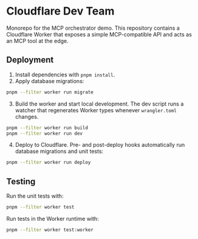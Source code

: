 # Cloudflare Dev Team

Monorepo for the MCP orchestrator demo. This repository contains a Cloudflare Worker
that exposes a simple MCP-compatible API and acts as an MCP tool at the edge.

## Deployment

1. Install dependencies with `pnpm install`.
2. Apply database migrations:

```bash
pnpm --filter worker run migrate
```

3. Build the worker and start local development. The dev script runs a
   watcher that regenerates Worker types whenever `wrangler.toml` changes.

```bash
pnpm --filter worker run build
pnpm --filter worker run dev
```

4. Deploy to Cloudflare. Pre- and post-deploy hooks automatically run
   database migrations and unit tests:

```bash
pnpm --filter worker run deploy
```

## Testing

Run the unit tests with:

```bash
pnpm --filter worker test
```

Run tests in the Worker runtime with:

```bash
pnpm --filter worker test:worker
```
